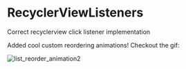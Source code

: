 # RecyclerViewListeners
Correct recyclerview click listener implementation

Added cool custom reordering animations! Checkout the gif:

![list_reorder_animation2](https://user-images.githubusercontent.com/21109275/57179551-f230ee00-6e76-11e9-84b8-a75e9b4e98f8.gif)
